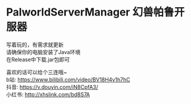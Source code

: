 # PalworldServerManager 幻兽帕鲁开服器
写着玩的，有需求就更新  
请确保你的电脑安装了Java环境  
在Release中下载.jar包即可

喜欢的话可以给个三连哦~  
b站: https://www.bilibili.com/video/BV18H4y1h7hC  
抖音: https://v.douyin.com/iN8CpfA3/  
小红书: http://xhslink.com/bd8S7A  
